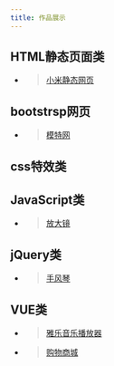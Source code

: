 ```yaml
---
title: 作品展示
---
```



## HTML静态页面类

<!-- ### Create a new post -->

<!-- ``` bash -->
<!-- # $ hexo new "My New Post" -->
<!-- ``` -->

 - >[小米静态网页](https://sylipin.github.io/../../../xiaomi/小米.html)

<!-- <a href="http://localhost:4000/../../../xiaomi/index.html">xiaomi</a> -->
<!-- <a href="">shoufengqin</a> -->

## bootstrsp网页

 - >[模特网](https://sylipin.github.io/../../../motewang/html/index.html)

## css特效类

<!-- ``` bash -->
<!-- $ hexo server -->
<!-- ``` -->

<!-- More info: [Server](https://hexo.io/docs/server.html) -->

## JavaScript类
 - >[放大镜](https://sylipin.github.io/../../../fangdajing/放大镜.html)



<!-- ``` bash -->
<!-- $ hexo generate -->
<!-- ``` -->

<!-- More info: [Generating](https://hexo.io/docs/generating.html)、 -->

## jQuery类
 - >[手风琴](https://sylipin.github.io/../../../shoufengqin/手风琴.html)

<!-- ``` bash -->
<!-- # $ hexo deploy -->
<!-- ``` -->

<!-- More info: [Deployment](https://hexo.io/docs/one-command-deployment.html) -->
## VUE类
 - >[雅乐音乐播放器](https://sylipin.github.io/../../../ylmusic/index.html)
 - >[购物商城](https://sylipin.github.io/../../../shopping/index.html)

